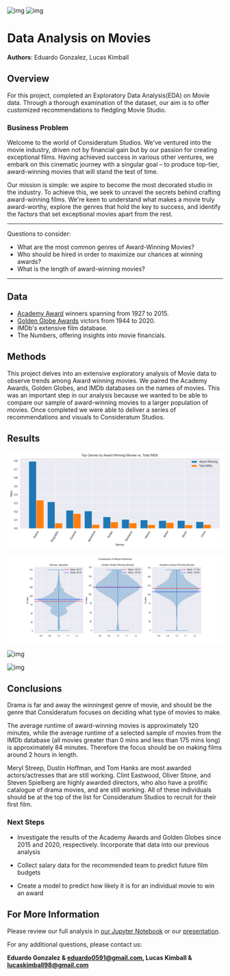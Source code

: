 ![img](./download-1.png)     ![img](./download.jpg)

# Data Analysis on Movies

**Authors**: Eduardo Gonzalez, Lucas Kimball


##  Overview

For this project, completed an Exploratory Data Analysis(EDA) on Movie data. Through a thorough examination of the dataset, our aim is to offer customized recommendations to fledgling Movie Studio.

### Business Problem

Welcome to the world of Consideratum Studios. We've ventured into the movie industry, driven not by financial gain but by our passion for creating exceptional films. Having achieved success in various other ventures, we embark on this cinematic journey with a singular goal – to produce top-tier, award-winning movies that will stand the test of time.

Our mission is simple: we aspire to become the most decorated studio in the industry. To achieve this, we seek to unravel the secrets behind crafting award-winning films. We're keen to understand what makes a movie truly award-worthy, explore the genres that hold the key to success, and identify the factors that set exceptional movies apart from the rest.


***
Questions to consider:
* What are the most common genres of Award-Winning Movies?
* Who should be hired in order to maximize our chances at winning awards?
* What is the length of award-winning movies?
***

## Data

- [Academy Award](https://www.kaggle.com/datasets/theacademy/academy-awards) winners spanning from 1927 to 2015.
- [Golden Globe Awards](https://www.kaggle.com/datasets/unanimad/golden-globe-awards) victors from 1944 to 2020.
- IMDb's extensive film database.
- The Numbers, offering insights into movie financials.

## Methods

This project delves into an extensive exploratory analysis of Movie data to observe trends among Award winning movies. We paired the Academy Awards, Golden Globes, and IMDb databases on the names of movies. This was an important step in our analysis because we wanted to be able to compare our sample of award-winning movies to a larger population of movies. Once completed we were able to deliver a series of recommendations and visuals to Consideratum Studios.

## Results

![img](./Top_Genres_Award_Winning_Vs_Total_IMDb.png)

![img](./Comparison_of_movie_runtimes.png)

![img](./Screenshot_2023-09-14_104635.png)

![img](./Screenshot_2023-09-14_105047.png)


## Conclusions

Drama is far and away the winningest genre of movie, and should be the genre that Consideratum focuses on deciding what type of movies to make. 

The average runtime of award-winning movies is approximately 120 minutes, while the average runtime of a selected sample of movies from the IMDb database (all movies greater than 0 mins and less than 175 mins long) is approximately 84 minutes. Therefore the focus should be on making films around 2 hours in length.

Meryl Streep, Dustin Hoffman, and Tom Hanks are most awarded actors/actresses that are still working. Clint Eastwood, Oliver Stone, and Steven Spielberg are highly awarded directors, who also have a prolific catalogue of drama movies, and are still working. All of these individuals should be at the top of the list for Consideratum Studios to recruit for their first film.

### Next Steps

- Investigate the results of the Academy Awards and Golden Globes since 2015 and 2020, respectively. Incorporate that data into our previous analysis

- Collect salary data for the recommended team to predict future film budgets

- Create a model to predict how likely it is for an individual movie to win an award

## For More Information

Please review our full analysis in [our Jupyter Notebook]() or our [presentation](./Movie_Project_Presentation.pdf).

For any additional questions, please contact us:

**Eduardo Gonzalez & eduardo0591@gmail.com, Lucas Kimball & lucaskimball98@gmail.com**














